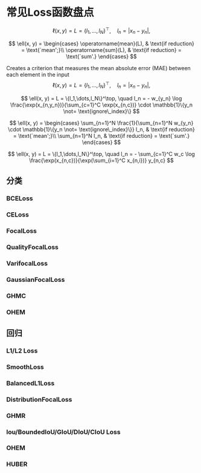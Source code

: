 # 常见Loss函数盘点

$$
\ell(x, y) = L = \{l_1,\dots,l_N\}^\top, \quad
        l_n = \left| x_n - y_n \right|,
$$

$$
\ell(x, y) =
        \begin{cases}
            \operatorname{mean}(L), & \text{if reduction} = \text{`mean';}\\
            \operatorname{sum}(L),  & \text{if reduction} = \text{`sum'.}
        \end{cases}
$$

Creates a criterion that measures the mean absolute error (MAE) between each element in the input 
$$
\ell(x, y) = L = \{l_1,\dots,l_N\}^\top, \quad
        l_n = \left| x_n - y_n \right|,
$$

$$
\ell(x, y) = L = \{l_1,\dots,l_N\}^\top, \quad
          l_n = - w_{y_n} \log \frac{\exp(x_{n,y_n})}{\sum_{c=1}^C \exp(x_{n,c})}
          \cdot \mathbb{1}\{y_n \not= \text{ignore\_index}\}
$$

$$
\ell(x, y) = \begin{cases}
              \sum_{n=1}^N \frac{1}{\sum_{n=1}^N w_{y_n} \cdot \mathbb{1}\{y_n \not= \text{ignore\_index}\}} l_n, &
               \text{if reduction} = \text{`mean';}\\
                \sum_{n=1}^N l_n,  &
                \text{if reduction} = \text{`sum'.}
            \end{cases}
$$


$$
\ell(x, y) = L = \{l_1,\dots,l_N\}^\top, \quad
          l_n = - \sum_{c=1}^C w_c \log \frac{\exp(x_{n,c})}{\exp(\sum_{i=1}^C x_{n,i})} y_{n,c}
$$

## 分类

### BCELoss

### CELoss

### FocalLoss

### QualityFocalLoss

### VarifocalLoss

### GaussianFocalLoss

### GHMC

### OHEM



## 回归

### L1/L2 Loss

### SmoothLoss

### BalancedL1Loss

### DistributionFocalLoss

### GHMR

### lou/BoundedIoU/GIoU/DIoU/CIoU Loss

### OHEM



### HUBER